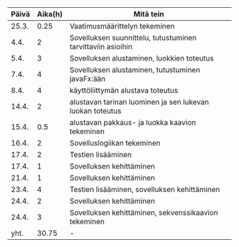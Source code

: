 Päivä | Aika(h) | Mitä tein
------|---------|-----------
25.3.| 0.25 | Vaatimusmäärittelyn tekeminen
4.4. | 2 | Sovelluksen suunnittelu, tutustuminen tarvittaviin asioihin
5.4. | 3 | Sovelluksen alustaminen, luokkien toteutus
7.4. | 4 | Sovelluksen alustaminen, tutustuminen javaFx:ään
8.4. | 4 | käyttöliittymän alustava toteutus
14.4.| 2 | alustavan tarinan luominen ja sen lukevan luokan toteutus
15.4. | 0.5 | alustavan pakkaus- ja luokka kaavion tekeminen
16.4. | 2 | Sovelluslogiikan tekeminen
17.4. | 2 | Testien lisääminen
17.4. | 1 | Sovelluksen kehittäminen
21.4. | 1 | Sovelluksen kehittäminen
23.4. | 4 | Testien lisääminen, sovelluksen kehittäminen
24.4. | 2 | Sovelluksen kehittäminen
24.4. | 3 | Sovelluksen kehittäminen, sekvenssikaavion tekeminen
yht. | 30.75 | -
